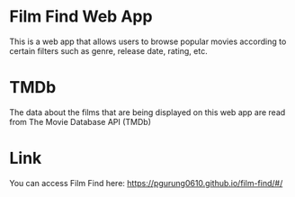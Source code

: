 # Film Find Web App
This is a web app that allows users to browse popular movies according to certain filters such as genre, release date, rating, etc.

# TMDb
The data about the films that are being displayed on this web app are read from The Movie Database API (TMDb)

# Link
You can access Film Find here: https://pgurung0610.github.io/film-find/#/
